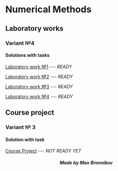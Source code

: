 # Numerical Methods


## Laboratory works 

### Variant №4


#### Solutions with tasks

[Laboratory work №1](lab1) --- *READY*

[Laboratory work №2](lab2) --- *READY*

[Laboratory work №3](lab3) --- *READY*

[Laboratory work №4](lab4) --- *READY*


## Course project

### Variant № 3

#### Solution with task

[Course Project](KP) --- *NOT READY YET*


##### <center> Made by Max Bronnikov </center>